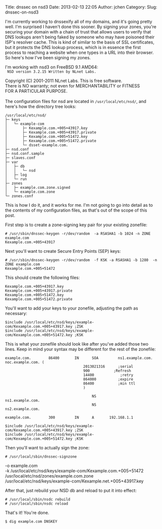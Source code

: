 Title: dnssec on nsd3
Date: 2013-02-13 22:05
Author: jchen
Category:
Slug: dnssec-on-nsd3

I'm currently working to dnssexify all of my domains, and it's going
pretty well. I'm surprised I haven't done this sooner. By signing your
zones, you're securing your domain with a chain of trust that allows
users to verify that DNS lookups aren't being faked by someone who may
have poisoned their ISP's resolver cache. This is kind of similar to the
basis of SSL certificates, but it protects the DNS lookup process, which
is in essence the first process to reaching a website when one types in
a URL into their browser. So here's how I've been signing my zones.  
<!--more-->  
I'm working with nsd3 on FreeBSD 9.1 AMD64:  
` NSD version 3.2.15 Written by NLnet Labs.`

Copyright (C) 2001-2011 NLnet Labs. This is free software.  
There is NO warranty; not even for MERCHANTABILITY or FITNESS  
FOR A PARTICULAR PURPOSE.  
</code>  
The configuration files for nsd are located in `/usr/local/etc/nsd/`,
and here's how the directory tree looks:

    /usr/local/etc/nsd/
    ├─ keys
    │   └─ example-com
    │       ├─ Kexample.com.+005+43917.key
    │       ├─ Kexample.com.+005+43917.private
    │       ├─ Kexample.com.+005+51472.key
    │       ├─ Kexample.com.+005+51472.private
    │       └─ dsset-example.com.
    ├─ nsd.conf
    ├─ nsd.conf.sample
    ├─ slaves.conf
    ├─ var
    │   ├─ db
    │   │   └─ nsd
    │   ├─ log
    │   └─ run
    ├─ zones
    │   ├─ example.com.zone.signed
    │   └─ example.com.zone
    └─ zones.conf

This is how I do it, and it works for me. I'm not going to go into
detail as to the contents of my configuration files, as that's out of
the scope of this post.

First step is to create a zone-signing key pair for your existing
zonefile:

    # /usr/sbin/dnssec-keygen -r/dev/random  -a RSASHA1 -b 1024 -n ZONE example.com
    Kexample.com.+005+43917

Next you'll want to create Secure Entry Points (SEP) keys:

    # /usr/sbin/dnssec-keygen -r/dev/random  -f KSK -a RSASHA1 -b 1280  -n ZONE example.com
    Kexample.com.+005+51472

This should create the following files:

    Kexample.com.+005+43917.key
    Kexample.com.+005+43917.private
    Kexample.com.+005+51472.key
    Kexample.com.+005+51472.private

You'll want to add your keys to your zonefile, adjusting the path as
necessary:

    $include /usr/local/etc/nsd/keys/example-com/Kexample.com.+005+43917.key ;ZSK
    $include /usr/local/etc/nsd/keys/example-com/Kexample.com.+005+51472.key ;KSK

This is what your zonefile should look like after you've added those two
lines. Keep in mind your syntax may be different for the rest of the
zonefile:

    example.com.        86400       IN      SOA         ns1.example.com.    noc.example.com. (
                                        2013021316      ;serial
                                        900           ;Refresh
                                        14400            ;retry
                                        864000          ;expire
                                        86400           ;min ttl
                                        )

                                            NS              ns1.example.com.
                                            NS              ns2.example.com.

    example.com.        300         IN      A       192.168.1.1

    $include /usr/local/etc/nsd/keys/example-com/Kexample.com.+005+43917.key ;ZSK
    $include /usr/local/etc/nsd/keys/example-com/Kexample.com.+005+51472.key ;KSK

Then you'll want to actually sign the zone:

    # /usr/local/sbin/dnssec-signzone    
   -o example.com    
   -k /usr/local/etc/nsd/keys/example-com/Kexample.com.+005+51472   
   /usr/local/etc/nsd/zones/example.com.zone   
   /usr/local/etc/nsd/keys/example-com/Kexample.net.+005+43917.key

After that, just rebuild your NSD db and reload to put it into effect:

    # /usr/local/sbin/nsdc rebuild
    # /usr/local/sbin/nsdc reload

That's it! You're done.

    $ dig example.com DNSKEY

